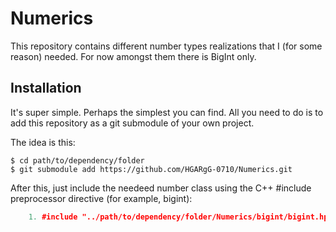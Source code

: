 # Numerics

This repository contains different number types realizations that I (for some reason) needed. 
For now amongst them there is BigInt only. 

## Installation

It's super simple. Perhaps the simplest you can find. 
All you need to do is to add this repository as a git submodule of your own project. 

The idea is this: 

    $ cd path/to/dependency/folder
    $ git submodule add https://github.com/HGARgG-0710/Numerics.git

After this, just include the needeed number class using the C++ #include preprocessor directive (for example, bigint): 

``` cpp
    1. #include "../path/to/dependency/folder/Numerics/bigint/bigint.hpp"
```